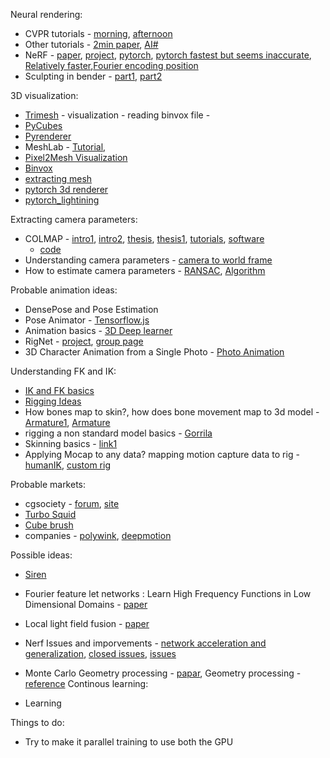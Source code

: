 Neural rendering:
- CVPR tutorials - [morning](https://www.youtube.com/watch?v=LCTYRqW-ne8), [afternoon](https://www.youtube.com/watch?v=JlyGNvbGKB8 )
- Other tutorials - [2min paper](https://www.youtube.com/watch?v=nCpGStnayHk), [AI#](https://www.youtube.com/watch?v=t06qu-gXrxA)
- NeRF - [paper](https://arxiv.org/pdf/2003.08934.pdf), [project](https://www.matthewtancik.com/nerf), [pytorch](https://github.com/yenchenlin/nerf-pytorch), [pytorch fastest but seems inaccurate](https://github.com/krrish94/nerf-pytorch), [Relatively faster](https://kwea123.github.io/nerf_pl/),[Fourier encoding position](https://people.eecs.berkeley.edu/~bmild/fourfeat/)
- Sculpting in bender - [part1](https://www.youtube.com/watch?v=lfZ8HKUhxak&t=150s), [part2](https://www.youtube.com/watch?v=RTJ0ls88nMM)

3D visualization:
- [Trimesh](https://github.com/mikedh/trimesh) - visualization - reading binvox file - 
- [PyCubes](https://github.com/bmild/nerf/blob/master/extract_mesh.ipynb)
- [Pyrenderer](https://github.com/JonathanLehner/Colab-collection/blob/master/pyrender_example.ipynb)
- MeshLab - [Tutorial](http://www.cse.iitd.ac.in/~mcs112609/Meshlab%20Tutorial.pdf), 
- [Pixel2Mesh Visualization](https://github.com/nywang16/Pixel2Mesh/tree/master/GenerateData)
- [Binvox](https://github.com/dimatura/binvox-rw-py)
- [extracting mesh](https://github.com/bmild/nerf/blob/master/extract_mesh.ipynb)
- [pytorch 3d renderer](https://github.com/facebookresearch/pytorch3d/blob/master/docs/notes/renderer.md)
- [pytorch_lightining](https://github.com/PyTorchLightning/pytorch-lightning)

Extracting camera parameters:
- COLMAP - [intro1](https://demuc.de/tutorials/cvpr2017/introduction1.pdf), [intro2](https://demuc.de/tutorials/cvpr2017/introduction2.pdf), [thesis](https://www.research-collection.ethz.ch/handle/20.500.11850/295763), [thesis1](file:///Users/kannappanjayakodinitthilan/Downloads/schoenberger_phd_thesis.pdf), [tutorials](https://demuc.de/tutorials/cvpr2017/), [software](https://colmap.github.io/tutorial.html)
	- [code](https://github.com/Fyusion/LLFF/blob/889dece9635db80fc27f39322373dfe2beae9dd0/llff/poses/colmap_wrapper.py)
- Understanding camera parameters - [camera to world frame](http://www.cse.psu.edu/~rtc12/CSE486/lecture12.pdf)
- How to estimate camera parameters - [RANSAC](https://my.eng.utah.edu/~cs6320/cv_files/Lecture3.pdf), [Algorithm](http://homepages.inf.ed.ac.uk/rbf/CVonline/LOCAL_COPIES/FISHER/RANSAC/)

Probable animation ideas:
- DensePose and Pose Estimation
- Pose Animator - [Tensorflow.js](https://blog.tensorflow.org/2020/05/pose-animator-open-source-tool-to-bring-svg-characters-to-life.html)
- Animation basics - [3D Deep learner](https://3deeplearner.com/)
- RigNet - [project](https://zhan-xu.github.io/rig-net/), [group page](https://people.cs.umass.edu/~kalo/)
- 3D Character Animation from a Single Photo - [Photo Animation](https://openaccess.thecvf.com/content_CVPR_2019/papers/Weng_Photo_Wake-Up_3D_Character_Animation_From_a_Single_Photo_CVPR_2019_paper.pdf)

Understanding FK and IK:
- [IK and FK basics](https://www.youtube.com/watch?v=p6PYKyxR0aY)
- [Rigging Ideas](https://3deeplearner.com/articles/)
- How bones map to skin?, how does bone movement map to 3d model - [Armature1](https://www.youtube.com/watch?v=ZmiZ6VkSJBE), [Armature](https://www.youtube.com/watch?v=cZ3o5tjO51s)
- rigging a non standard model basics - [Gorrila](https://manual.reallusion.com/3DXchange_6/ENU/Pipeline/03_Pipelines/Converting_Models_to_Non_Standard_Characters.htm)
- Skinning basics - [link1](http://home.metrocast.net/~chipartist/SkinTute/)
- Applying Mocap to any data? mapping motion capture data to rig - [humanIK](https://www.youtube.com/watch?v=eiSHnYYciec), [custom rig](https://www.youtube.com/watch?v=SYv_Z1TdBvU)

Probable markets:
- cgsociety - [forum](https://forums.cgsociety.org/), [site](https://cgsociety.org/)
- [Turbo Squid](https://www.turbosquid.com/)
- [Cube brush](https://cubebrush.co/)
- companies - [polywink](https://www.polywink.com/), [deepmotion](https://deepmotion.com/)

Possible ideas:
- [Siren](https://github.com/bmild/nerf/issues/60)
- Fourier feature let networks : Learn High Frequency Functions in Low Dimensional Domains - [paper](https://github.com/tancik/fourier-feature-networks)
- Local light field fusion - [paper](https://people.eecs.berkeley.edu/~bmild/llff/)
- Nerf Issues and imporvements - [network acceleration and generalization](https://github.com/bmild/nerf/issues/54), [closed issues](https://github.com/bmild/nerf/issues?page=2&q=is%3Aissue+is%3Aclosed), [issues](https://github.com/bmild/nerf/issues)


- Monte Carlo Geometry processing - [papar](https://www.cs.cmu.edu/~kmcrane/Projects/MonteCarloGeometryProcessing/paper.pdf), Geometry processing - [reference](https://www.cs.princeton.edu/~rs/AlgsDS07/16Geometric.pdf)
Continous learning:
- Learning 

Things to do:
- Try to make it parallel training to use both the GPU